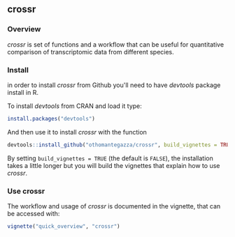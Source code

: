## crossr

### Overview

*crossr* is set of functions and a workflow that can be useful for quantitative comparison of transcriptomic data from different species.

### Install

in order to install *crossr* from Github you'll need to have *devtools* package
install in R.

To install *devtools* from CRAN and load it type:

```r
install.packages("devtools")
```
And then use it to install *crossr* with the function

```r
devtools::install_github("othomantegazza/crossr", build_vignettes = TRUE)
```
By setting `build_vignettes = TRUE` (the default is `FALSE`), the installation
takes a little longer but you will build the vignettes that explain how to
use *crossr*.

### Use crossr

The workflow and usage of *crossr* is documented in the vignette, that can be
accessed with:

```r
vignette("quick_overview", "crossr")
```
